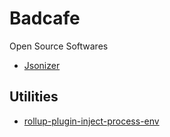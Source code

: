 # Badcafe

Open Source Softwares

* [Jsonizer](https://badcafe.github.io/jsonizer)

## Utilities

* [rollup-plugin-inject-process-env](https://github.com/badcafe/rollup-plugin-inject-process-env)
